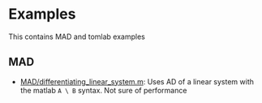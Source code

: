 # Examples
This contains MAD and tomlab examples



## MAD

* [MAD/differentiating_linear_system.m](MAD/differentiating_linear_system.m): Uses AD of a linear system with the matlab `A \ B` syntax.  Not sure of performance


